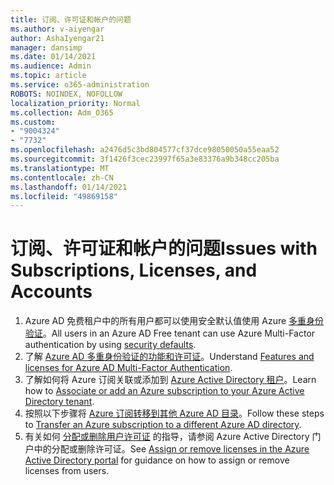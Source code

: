 ```yaml
---
title: 订阅、许可证和帐户的问题
ms.author: v-aiyengar
author: AshaIyengar21
manager: dansimp
ms.date: 01/14/2021
ms.audience: Admin
ms.topic: article
ms.service: o365-administration
ROBOTS: NOINDEX, NOFOLLOW
localization_priority: Normal
ms.collection: Adm_O365
ms.custom:
- "9004324"
- "7732"
ms.openlocfilehash: a2476d5c3bd804577cf37dce98050050a55eaa52
ms.sourcegitcommit: 3f1426f3cec23997f65a3e83376a9b348cc205ba
ms.translationtype: MT
ms.contentlocale: zh-CN
ms.lasthandoff: 01/14/2021
ms.locfileid: "49869158"
---
```

# <a name="issues-with-subscriptions-licenses-and-accounts"></a><span data-ttu-id="79155-102">订阅、许可证和帐户的问题</span><span class="sxs-lookup"><span data-stu-id="79155-102">Issues with Subscriptions, Licenses, and Accounts</span></span>

1. <span data-ttu-id="79155-103">Azure AD 免费租户中的所有用户都可以使用安全默认值使用 Azure [多重身份验证](https://docs.microsoft.com/azure/active-directory/fundamentals/concept-fundamentals-security-defaults)。</span><span class="sxs-lookup"><span data-stu-id="79155-103">All users in an Azure AD Free tenant can use Azure Multi-Factor authentication by using [security defaults](https://docs.microsoft.com/azure/active-directory/fundamentals/concept-fundamentals-security-defaults).</span></span>
1. <span data-ttu-id="79155-104">了解 [Azure AD 多重身份验证的功能和许可证](https://docs.microsoft.com/azure/active-directory/authentication/concept-mfa-licensing)。</span><span class="sxs-lookup"><span data-stu-id="79155-104">Understand [Features and licenses for Azure AD Multi-Factor Authentication](https://docs.microsoft.com/azure/active-directory/authentication/concept-mfa-licensing).</span></span>
1. <span data-ttu-id="79155-105">了解如何将 Azure 订阅关联或添加到 [Azure Active Directory 租户](https://docs.microsoft.com/azure/active-directory/fundamentals/active-directory-how-subscriptions-associated-directory)。</span><span class="sxs-lookup"><span data-stu-id="79155-105">Learn how to [Associate or add an Azure subscription to your Azure Active Directory tenant](https://docs.microsoft.com/azure/active-directory/fundamentals/active-directory-how-subscriptions-associated-directory).</span></span>
1. <span data-ttu-id="79155-106">按照以下步骤将 [Azure 订阅转移到其他 Azure AD 目录](https://docs.microsoft.com/azure/role-based-access-control/transfer-subscription)。</span><span class="sxs-lookup"><span data-stu-id="79155-106">Follow these steps to [Transfer an Azure subscription to a different Azure AD directory](https://docs.microsoft.com/azure/role-based-access-control/transfer-subscription).</span></span>
1. <span data-ttu-id="79155-107">有关如何 [分配或删除用户许可证](https://docs.microsoft.com/azure/active-directory/fundamentals/license-users-groups) 的指导，请参阅 Azure Active Directory 门户中的分配或删除许可证。</span><span class="sxs-lookup"><span data-stu-id="79155-107">See [Assign or remove licenses in the Azure Active Directory portal](https://docs.microsoft.com/azure/active-directory/fundamentals/license-users-groups) for guidance on how to assign or remove licenses from users.</span></span>